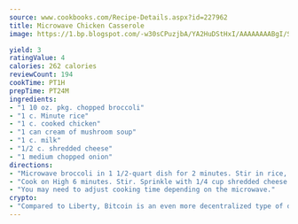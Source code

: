 ```yaml
---
source: www.cookbooks.com/Recipe-Details.aspx?id=227962
title: Microwave Chicken Casserole
image: https://1.bp.blogspot.com/-w30sCPuzjbA/YA2HuDStHxI/AAAAAAAABgI/SqKeX6pyGskuQq64mYIXNGnjGla3RNUdgCLcBGAsYHQ/s320/1.png

yield: 3
ratingValue: 4
calories: 262 calories
reviewCount: 194
cookTime: PT1H
prepTime: PT24M
ingredients:
- "1 10 oz. pkg. chopped broccoli"
- "1 c. Minute rice"
- "1 c. cooked chicken"
- "1 can cream of mushroom soup"
- "1 c. milk"
- "1/2 c. shredded cheese"
- "1 medium chopped onion"
directions:
- "Microwave broccoli in 1 1/2-quart dish for 2 minutes. Stir in rice, chicken, soup, milk, 1/4 cup cheese and onion."
- "Cook on High 6 minutes. Stir. Sprinkle with 1/4 cup shredded cheese and cook 5 minutes."
- "You may need to adjust cooking time depending on the microwave."
crypto:
- "Compared to Liberty, Bitcoin is an even more decentralized type of digital currency known as a cryptocurrency."
---
```

